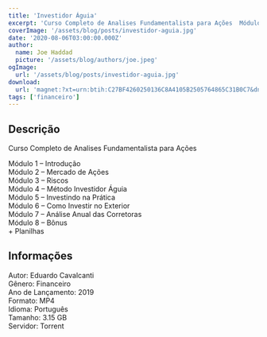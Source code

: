 ```yaml
---
title: 'Investidor Águia'
excerpt: 'Curso Completo de Analises Fundamentalista para Ações  Módulo 1 – Introdução Módulo 2 – Mercado de Ações Módulo 3 – Riscos Módulo 4 – Método Investidor Águia Módulo 5 – Investindo na Prática Módulo 6 – Como Investir no Exterior Módulo 7 – Análise Anual das Corr'
coverImage: '/assets/blog/posts/investidor-aguia.jpg'
date: '2020-08-06T03:00:00.000Z'
author:
  name: Joe Haddad
  picture: '/assets/blog/authors/joe.jpeg'
ogImage:
  url: '/assets/blog/posts/investidor-aguia.jpg'
download:
  url: 'magnet:?xt=urn:btih:C27BF4260250136C8A4105B2505764865C31B0C7&dn=Curso%20Investidor%20%c3%81guia%20B%c3%a1sico&tr=udp%3a%2f%2ftracker.openbittorrent.com%3a1337%2fannounce&tr=udp%3a%2f%2ftracker.opentrackr.org%3a1337%2fannounce magnet:?xt=urn:btih:BC707A00ED65F4EBAB86C1B44DEDC4F855C48959&dn=5%20%c3%a0%20Prova%20de%20Balas&tr=udp%3a%2f%2ftracker.openbittorrent.com%3a1337%2fannounce&tr=udp%3a%2f%2ftracker.opentrackr.org%3a1337%2fannounce'
tags: ['financeiro']
---
```

<h2>Descrição</h2>
<p></p><p>Curso Completo de Analises Fundamentalista para Ações</p><p>Módulo 1 – Introdução<br/>Módulo 2 – Mercado de Ações<br/>Módulo 3 – Riscos<br/>Módulo 4 – Método Investidor Águia<br/>Módulo 5 – Investindo na Prática<br/>Módulo 6 – Como Investir no Exterior<br/>Módulo 7 – Análise Anual das Corretoras<br/>Módulo 8 – Bônus<br/>+ Planilhas</p><h2>Informações</h2><p>Autor: Eduardo Cavalcanti<br/>Gênero: Financeiro<br/>Ano de Lançamento: 2019<br/>Formato: MP4<br/>Idioma: Português<br/>Tamanho: 3.15 GB<br/>Servidor: Torrent</p>